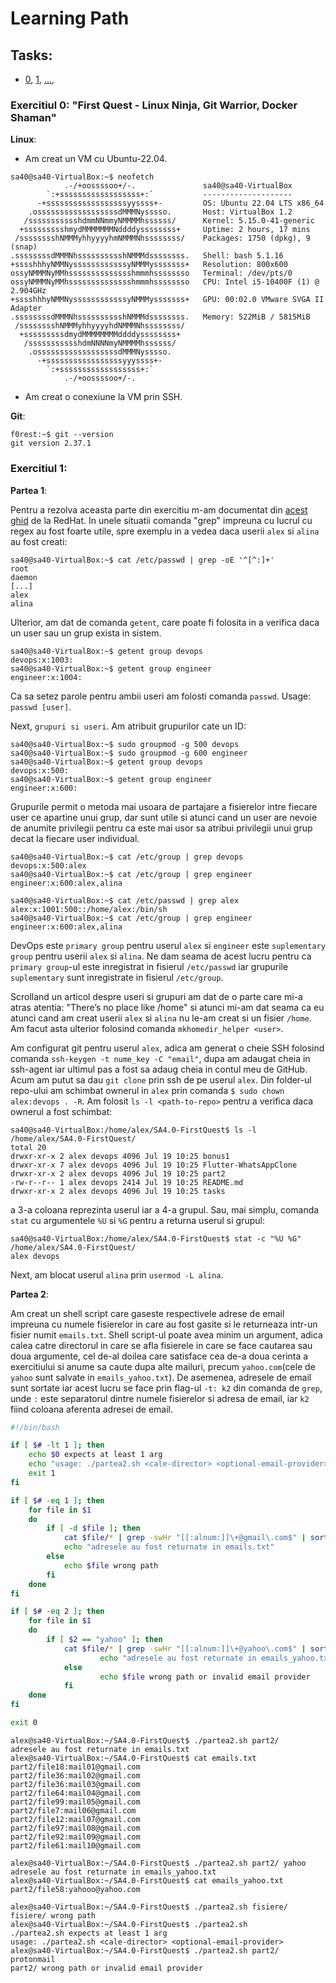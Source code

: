 # Learning Path

## Tasks:
- [0](https://github.com/GabrielBrezeanu/SA4.0-FirstQuest/blob/master/tasks/1stWEEK_README.md), [1](), [...](),

### Exercitiul 0: "First Quest - Linux Ninja, Git Warrior, Docker Shaman"

**Linux**:

- Am creat un VM cu Ubuntu-22.04.

```console
sa40@sa40-VirtualBox:~$ neofetch 
            .-/+oossssoo+/-.               sa40@sa40-VirtualBox 
        `:+ssssssssssssssssss+:`           -------------------- 
      -+ssssssssssssssssssyyssss+-         OS: Ubuntu 22.04 LTS x86_64 
    .ossssssssssssssssssdMMMNysssso.       Host: VirtualBox 1.2 
   /ssssssssssshdmmNNmmyNMMMMhssssss/      Kernel: 5.15.0-41-generic 
  +ssssssssshmydMMMMMMMNddddyssssssss+     Uptime: 2 hours, 17 mins 
 /sssssssshNMMMyhhyyyyhmNMMMNhssssssss/    Packages: 1750 (dpkg), 9 (snap) 
.ssssssssdMMMNhsssssssssshNMMMdssssssss.   Shell: bash 5.1.16 
+sssshhhyNMMNyssssssssssssyNMMMysssssss+   Resolution: 800x600 
ossyNMMMNyMMhsssssssssssssshmmmhssssssso   Terminal: /dev/pts/0 
ossyNMMMNyMMhsssssssssssssshmmmhssssssso   CPU: Intel i5-10400F (1) @ 2.904GHz 
+sssshhhyNMMNyssssssssssssyNMMMysssssss+   GPU: 00:02.0 VMware SVGA II Adapter 
.ssssssssdMMMNhsssssssssshNMMMdssssssss.   Memory: 522MiB / 5815MiB 
 /sssssssshNMMMyhhyyyyhdNMMMNhssssssss/
  +sssssssssdmydMMMMMMMMddddyssssssss+                             
   /ssssssssssshdmNNNNmyNMMMMhssssss/                              
    .ossssssssssssssssssdMMMNysssso.
      -+sssssssssssssssssyyyssss+-
        `:+ssssssssssssssssss+:`
            .-/+oossssoo+/-.
```

- Am creat o conexiune la VM prin SSH.

**Git**:
```console
f0rest:~$ git --version 
git version 2.37.1
```

### Exercitiul 1:
**Partea 1**:

Pentru a rezolva aceasta parte din exercitiu m-am documentat din [acest ghid](https://www.redhat.com/sysadmin/manage-permissions) de la RedHat.
In unele situatii comanda "grep" impreuna cu lucrul cu regex au fost foarte utile, spre exemplu in a vedea daca userii `alex` si `alina` au fost creati:
```console
sa40@sa40-VirtualBox:~$ cat /etc/passwd | grep -oE '^[^:]+'
root
daemon
[...]
alex
alina
```
Ulterior, am dat de comanda `getent`, care poate fi folosita in a verifica daca un user sau un grup exista in sistem.
```console
sa40@sa40-VirtualBox:~$ getent group devops
devops:x:1003:
sa40@sa40-VirtualBox:~$ getent group engineer
engineer:x:1004:
```

Ca sa setez parole pentru ambii useri am folosti comanda `passwd`. Usage: `passwd [user]`.

Next, `grupuri si useri`. Am atribuit grupurilor cate un ID:
```console
sa40@sa40-VirtualBox:~$ sudo groupmod -g 500 devops
sa40@sa40-VirtualBox:~$ sudo groupmod -g 600 engineer
sa40@sa40-VirtualBox:~$ getent group devops
devops:x:500:
sa40@sa40-VirtualBox:~$ getent group engineer
engineer:x:600:
```
Grupurile permit o metoda mai usoara de partajare a fisierelor intre fiecare user ce apartine unui grup, dar sunt utile si atunci cand un user are nevoie de anumite privilegii pentru ca este mai usor sa atribui privilegii unui grup decat la fiecare user individual.

```console
sa40@sa40-VirtualBox:~$ cat /etc/group | grep devops
devops:x:500:alex
sa40@sa40-VirtualBox:~$ cat /etc/group | grep engineer
engineer:x:600:alex,alina

sa40@sa40-VirtualBox:~$ cat /etc/passwd | grep alex
alex:x:1001:500::/home/alex:/bin/sh
sa40@sa40-VirtualBox:~$ cat /etc/group | grep engineer
engineer:x:600:alex,alina
```
DevOps este `primary group` pentru userul `alex` si `engineer` este `suplementary group` pentru userii `alex` si `alina`. Ne dam seama de acest lucru pentru ca `primary group`-ul este inregistrat in fisierul `/etc/passwd` iar grupurile `suplementary` sunt inregistrate in fisierul `/etc/group`.

Scrolland un articol despre useri si grupuri am dat de o parte care mi-a atras atentia: "There’s no place like /home" si atunci mi-am dat seama ca eu atunci cand am creat userii `alex` si `alina` nu le-am creat si un fisier `/home`. Am facut asta ulterior folosind comanda `mkhomedir_helper <user>`.

Am configurat git pentru userul `alex`, adica am generat o cheie SSH folosind comanda `ssh-keygen -t nume_key -C "email"`, dupa am adaugat cheia in ssh-agent iar ultimul pas a fost sa adaug cheia in contul meu de GitHub. Acum am putut sa dau `git clone` prin ssh de pe userul `alex`. Din folder-ul repo-ului am schimbat ownerul in `alex` prin comanda `$ sudo chown alex:devops . -R`. Am folosit `ls -l <path-to-repo>` pentru a verifica daca ownerul a fost schimbat:
```console
sa40@sa40-VirtualBox:/home/alex/SA4.0-FirstQuest$ ls -l /home/alex/SA4.0-FirstQuest/
total 20
drwxr-xr-x 2 alex devops 4096 Jul 19 10:25 bonus1
drwxr-xr-x 7 alex devops 4096 Jul 19 10:25 Flutter-WhatsAppClone
drwxr-xr-x 2 alex devops 4096 Jul 19 10:25 part2
-rw-r--r-- 1 alex devops 2414 Jul 19 10:25 README.md
drwxr-xr-x 2 alex devops 4096 Jul 19 10:25 tasks
```
a 3-a coloana reprezinta userul iar a 4-a grupul. Sau, mai simplu, comanda `stat` cu argumentele `%U` si `%G` pentru a returna userul si grupul:
```console
sa40@sa40-VirtualBox:/home/alex/SA4.0-FirstQuest$ stat -c "%U %G" /home/alex/SA4.0-FirstQuest/
alex devops
```
Next, am blocat userul `alina` prin `usermod -L alina`.

**Partea 2**:

Am creat un shell script care gaseste respectivele adrese de email impreuna cu numele fisierelor in care au fost gasite si le returneaza intr-un fisier numit `emails.txt`. Shell script-ul poate avea minim un argument, adica calea catre directorul in care se afla fisierele in care se face cautarea sau doua argumente, cel de-al doilea care satisface cea de-a doua cerinta a exercitiului si anume sa caute dupa alte mailuri, precum `yahoo.com`(cele de `yahoo` sunt salvate in `emails_yahoo.txt`). De asemenea, adresele de email sunt sortate iar acest lucru se face prin flag-ul `-t: k2` din comanda de `grep`, unde `:` este separatorul dintre numele fisierelor si adresa de email, iar `k2` fiind coloana aferenta adresei de email.
```bash
#!/bin/bash

if [ $# -lt 1 ]; then
	echo $0 expects at least 1 arg
	echo "usage: ./partea2.sh <cale-director> <optional-email-provider>"
	exit 1
fi

if [ $# -eq 1 ]; then
	for file in $1
	do
		if [ -d $file ]; then
			cat $file/* | grep -swHr "[[:alnum:]]\+@gmail\.com$" | sort -t: -k2 | uniq > emails.txt
			echo "adresele au fost returnate in emails.txt"
		else 
			echo $file wrong path
		fi
	done
fi

if [ $# -eq 2 ]; then
	for file in $1
	do
		if [ $2 == "yahoo" ]; then
			cat $file/* | grep -swHr "[[:alnum:]]\+@yahoo\.com$" | sort -t: -k2 | uniq > emails_yahoo.txt
                	echo "adresele au fost returnate in emails_yahoo.txt"
        	else
                	echo $file wrong path or invalid email provider
        	fi
	done
fi

exit 0
```

```console
alex@sa40-VirtualBox:~/SA4.0-FirstQuest$ ./partea2.sh part2/
adresele au fost returnate in emails.txt
alex@sa40-VirtualBox:~/SA4.0-FirstQuest$ cat emails.txt 
part2/file18:mail01@gmail.com
part2/file36:mail02@gmail.com
part2/file36:mail03@gmail.com
part2/file64:mail04@gmail.com
part2/file99:mail05@gmail.com
part2/file7:mail06@gmail.com
part2/file12:mail07@gmail.com
part2/file97:mail08@gmail.com
part2/file92:mail09@gmail.com
part2/file61:mail10@gmail.com
```

```console
alex@sa40-VirtualBox:~/SA4.0-FirstQuest$ ./partea2.sh part2/ yahoo
adresele au fost returnate in emails_yahoo.txt
alex@sa40-VirtualBox:~/SA4.0-FirstQuest$ cat emails_yahoo.txt 
part2/file58:yahooo@yahoo.com
```

```console
alex@sa40-VirtualBox:~/SA4.0-FirstQuest$ ./partea2.sh fisiere/
fisiere/ wrong path
alex@sa40-VirtualBox:~/SA4.0-FirstQuest$ ./partea2.sh 
./partea2.sh expects at least 1 arg
usage: ./partea2.sh <cale-director> <optional-email-provider>
alex@sa40-VirtualBox:~/SA4.0-FirstQuest$ ./partea2.sh part2/ protonmail
part2/ wrong path or invalid email provider
```